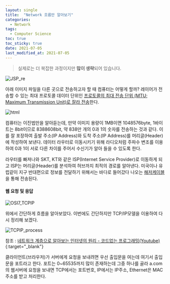 ```yaml
---
layout: single
title:  "Network 흐름만 알아보기"
categories: 
  - Network
tags: 
  - Computer Science
toc: true
toc_sticky: true
date: 2021-07-05
last_modified_at: 2021-07-05
---
```


> 실제로는 더 복잡한 과정이지만 **많이 생략**되어 있습니다.

![JSP_re](https://user-images.githubusercontent.com/73654909/124393261-9d2de280-dd34-11eb-95f2-f58d5f5aef0a.png)

아래 이미지 파일을 다른 곳으로 전송하고자 할 때 컴퓨터는 어떻게 할까? 레이어가 전송할 수 있는 최대 프로토콜 데이터 단위인 <u>프로토콜의 최대 전송 단위 (MTU; Maximum Transmission Unit)로 잘라 전송</u>한다.

![html](https://user-images.githubusercontent.com/73654909/124391092-dca30180-dd29-11eb-8863-ff3898e8092b.png)

 컴퓨터는 이진법만을 알아듣는데, 만약 이미지 용량이 1MB이면 1048576byte, 1바이트는 8bit이므로 8388608bit, 약 838만 개의 0과 1의 숫자를 전송하는 것과 같다. 이를 잘 포장하여 출발 주소(IP Address)와 도착 주소(IP Address)를 머리글(Header)에 작성하여 보낸다. 데이터 라우터로 이동시키기 위해 라디오처럼 주파수 변조를 이용하여 0과 1이 서로 다른 차이를 주어서 수신기가 알아 들을 수 있도록 한다.

라우터를 빠져나와 SKT, KT와 같은 ISP(Internet Service Provider)로 이동하게 되고 ISP는 머리글(Header)를 분석하여 허브까지 최적의 경로를 알아낸다. 미국이나 유럽같이 지구 반대편으로 정보를 전달하기 위해서는 바다로 들어갔다 나오는 [해저케이블](https://www.submarinecablemap.com/)을 통해 전송된다.

#### 웹 요청 및 응답

![OSI7_TCPIP](https://user-images.githubusercontent.com/73654909/124393214-53dd9300-dd34-11eb-949d-b7fd6310942d.png)

위에서 간단하게 흐름을 알아보았다. 이번에도 간단하지만 TCP/IP모델을 이용하여 다시 정리해 보겠다.

![TCPIP_process](https://user-images.githubusercontent.com/73654909/124394004-4d511a80-dd38-11eb-8f02-ea39123a0d5e.png)

참조 : [네트워크 계층으로 알아보는 인터넷의 원리 - 코드없는 프로그래밍(Youtube)](https://youtu.be/6jo2OYPK7k0){:target="_blank"}

클라이언트(브라우저)가 서버에게 요청을 보내려면 우선 출입문을 여는데 여기서 출입문을  포트라고 한다. 포트는 0~65535까지 많이 존재하는데 그중 하나를 골라 a.com의 웹서버에 요청을 보내면 TCP에서는 포트번호, IP에서는 IP주소, Ethernet은 MAC주소를 받고 처리한다.

